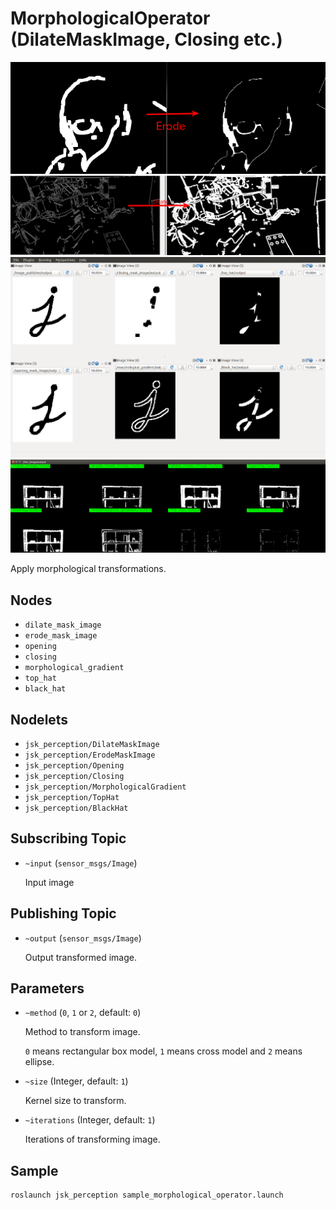 # MorphologicalOperator (DilateMaskImage, Closing etc.)
![](images/erode_mask_image.png)
![](images/dilate_mask_image.png)
![](images/morphological_operator.png)
![](images/morphological_operator2.png)

Apply morphological transformations.

## Nodes

* `dilate_mask_image`
* `erode_mask_image`
* `opening`
* `closing`
* `morphological_gradient`
* `top_hat`
* `black_hat`

## Nodelets

* `jsk_perception/DilateMaskImage`
* `jsk_perception/ErodeMaskImage`
* `jsk_perception/Opening`
* `jsk_perception/Closing`
* `jsk_perception/MorphologicalGradient`
* `jsk_perception/TopHat`
* `jsk_perception/BlackHat`

## Subscribing Topic
* `~input` (`sensor_msgs/Image`)

  Input image

## Publishing Topic
* `~output` (`sensor_msgs/Image`)

  Output transformed image.

## Parameters
* `~method` (`0`, `1` or `2`, default: `0`)

  Method to transform image.

  `0` means rectangular box model, `1` means cross model and `2` means ellipse.

* `~size` (Integer, default: `1`)

  Kernel size to transform.

* `~iterations` (Integer, default: `1`)

  Iterations of transforming image.

## Sample

```bash
roslaunch jsk_perception sample_morphological_operator.launch
```

